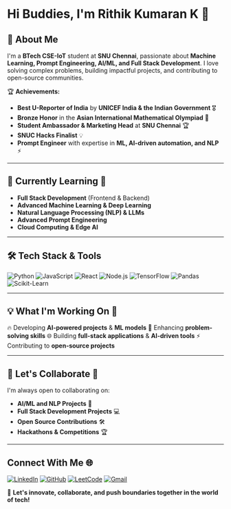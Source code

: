 # Hi Buddies, I'm Rithik Kumaran K 👋

## 🚀 About Me
I'm a **BTech CSE-IoT** student at **SNU Chennai**, passionate about **Machine Learning, Prompt Engineering, AI/ML, and Full Stack Development**. I love solving complex problems, building impactful projects, and contributing to open-source communities.

🏆 **Achievements:**
- **Best U-Reporter of India** by **UNICEF India & the Indian Government** 🎖️
- **Bronze Honor** in the **Asian International Mathematical Olympiad** 🏅
- **Student Ambassador & Marketing Head** at **SNU Chennai** 🏆
- **SNUC Hacks Finalist** 💡
- **Prompt Engineer** with expertise in **ML, AI-driven automation, and NLP** ⚡

---

## 🌱 Currently Learning 📖
- **Full Stack Development** (Frontend & Backend)
- **Advanced Machine Learning & Deep Learning**
- **Natural Language Processing (NLP) & LLMs**
- **Advanced Prompt Engineering**
- **Cloud Computing & Edge AI**

---

## 🛠️ Tech Stack & Tools
![Python](https://img.shields.io/badge/Python-3776AB?style=for-the-badge&logo=python&logoColor=white)
![JavaScript](https://img.shields.io/badge/JavaScript-F7DF1E?style=for-the-badge&logo=javascript&logoColor=black)
![React](https://img.shields.io/badge/React-61DAFB?style=for-the-badge&logo=react&logoColor=black)
![Node.js](https://img.shields.io/badge/Node.js-339933?style=for-the-badge&logo=node-dot-js&logoColor=white)
![TensorFlow](https://img.shields.io/badge/TensorFlow-FF6F00?style=for-the-badge&logo=tensorflow&logoColor=white)
![Pandas](https://img.shields.io/badge/Pandas-150458?style=for-the-badge&logo=pandas&logoColor=white)
![Scikit-Learn](https://img.shields.io/badge/Scikit--Learn-F7931E?style=for-the-badge&logo=scikit-learn&logoColor=white)


---

## 💡 What I'm Working On 🚀
🔥 Developing **AI-powered projects** & **ML models**
🎯 Enhancing **problem-solving skills** 
🌐 Building **full-stack applications** & **AI-driven tools**
⚡ Contributing to **open-source projects**

---

## 🤝 Let's Collaborate 🤝
I'm always open to collaborating on:
- **AI/ML and NLP Projects** 🤖
- **Full Stack Development Projects** 💻
- **Open Source Contributions** 🛠️
- **Hackathons & Competitions** 🏆

---

## Connect With Me 🌐
[![LinkedIn](https://img.shields.io/badge/LinkedIn-0077B5?style=for-the-badge&logo=linkedin&logoColor=white)](https://linkedin.com/in/rithik-kumaran)
[![GitHub](https://img.shields.io/badge/GitHub-181717?style=for-the-badge&logo=github&logoColor=white)](https://github.com/RITHIKKUMARAN/RITHIKKUMARAN)
[![LeetCode](https://img.shields.io/badge/LeetCode-FFA116?style=for-the-badge&logo=leetcode&logoColor=black)](https://leetcode.com/u/RITHIK_KUMARAN_K/)
[![Gmail](https://img.shields.io/badge/Gmail-D14836?style=for-the-badge&logo=gmail&logoColor=white)](mailto:rithikkumarank@gmail.com)

📌 **Let's innovate, collaborate, and push boundaries together in the world of tech!**



